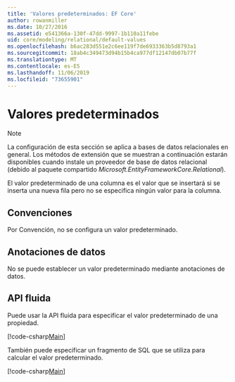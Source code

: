 ```yaml
---
title: 'Valores predeterminados: EF Core'
author: rowanmiller
ms.date: 10/27/2016
ms.assetid: e541366a-130f-47dd-9997-1b110a11febe
uid: core/modeling/relational/default-values
ms.openlocfilehash: b6ac283d551e2c6ee119f7de6933363b5d8793a1
ms.sourcegitcommit: 18ab4c349473d94b15b4ca977df12147db07b77f
ms.translationtype: MT
ms.contentlocale: es-ES
ms.lasthandoff: 11/06/2019
ms.locfileid: "73655901"
---
```

# <a name="default-values"></a>Valores predeterminados

> [!NOTE]  
> La configuración de esta sección se aplica a bases de datos relacionales en general. Los métodos de extensión que se muestran a continuación estarán disponibles cuando instale un proveedor de base de datos relacional (debido al paquete compartido *Microsoft.EntityFrameworkCore.Relational*).

El valor predeterminado de una columna es el valor que se insertará si se inserta una nueva fila pero no se especifica ningún valor para la columna.

## <a name="conventions"></a>Convenciones

Por Convención, no se configura un valor predeterminado.

## <a name="data-annotations"></a>Anotaciones de datos

No se puede establecer un valor predeterminado mediante anotaciones de datos.

## <a name="fluent-api"></a>API fluida

Puede usar la API fluida para especificar el valor predeterminado de una propiedad.

[!code-csharp[Main](../../../../samples/core/Modeling/FluentAPI/Relational/DefaultValue.cs?name=DefaultValue&highlight=9)]

También puede especificar un fragmento de SQL que se utiliza para calcular el valor predeterminado.

[!code-csharp[Main](../../../../samples/core/Modeling/FluentAPI/Relational/DefaultValueSql.cs?name=DefaultValueSql&highlight=9)]
